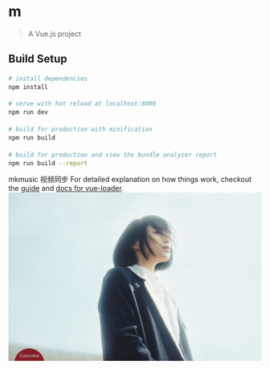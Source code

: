 # m

> A Vue.js project

## Build Setup

``` bash
# install dependencies
npm install

# serve with hot reload at localhost:8080
npm run dev

# build for production with minification
npm run build

# build for production and view the bundle analyzer report
npm run build --report
```
mkmusic 视频同步
For detailed explanation on how things work, checkout the [guide](http://vuejs-templates.github.io/webpack/) and [docs for vue-loader](http://vuejs.github.io/vue-loader).
![iii](https://github.com/fengjinlong/vue/blob/master/mkmusic/src/assets/timg.jpg)
